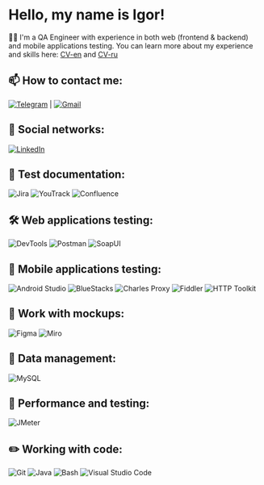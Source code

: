 # Hello, my name is Igor!
👨‍💻  I'm a QA Engineer with experience in both web (frontend & backend) and mobile applications testing. You can learn more about my experience and skills here:
[CV-en](https://drive.google.com/file/d/1j8F194DbgYIDAYCjBTyIJYti33aqT_VD/view?usp=sharing) and [CV-ru](https://drive.google.com/file/d/1-80RsPZtyb3_T9XaTx8N7p0W-JwPX7dT/view?usp=sharing)

## 📫 How to contact me:
[![Telegram](https://img.shields.io/badge/Telegram-26A5E4?style=flat&logo=telegram&logoColor=white)](https://t.me/The_chief_of_kiwi) | [![Gmail](https://img.shields.io/badge/Gmail-D14836?style=flat&logo=gmail&logoColor=white)](mailto:kivishevigor@gmail.com)

## 🤝 Social networks:
[![LinkedIn](https://img.shields.io/badge/LinkedIn-0077B5?style=flat&logo=linkedin&logoColor=white)](https://www.linkedin.com/in/igor-kivishev-a17252332/) 

## 📁 Test documentation:
![Jira](https://img.shields.io/badge/Jira-0052CC?style=flat&logo=jira&logoColor=white)
![YouTrack](https://img.shields.io/badge/YouTrack-0078D4?style=flat&logo=jetbrains&logoColor=white)
![Confluence](https://img.shields.io/badge/Confluence-172B4D?style=flat&logo=atlassian&logoColor=white)

## 🛠 Web applications testing:
![DevTools](https://img.shields.io/badge/DevTools-000000?style=flat&logo=googlechrome&logoColor=white)
![Postman](https://img.shields.io/badge/Postman-FF6C37?style=flat&logo=postman&logoColor=white)
![SoapUI](https://img.shields.io/badge/SoapUI-1B8F2B?style=flat&logo=soapui&logoColor=white)

## 📱 Mobile applications testing:
![Android Studio](https://img.shields.io/badge/Android%20Studio-3DDC84?style=flat&logo=androidstudio&logoColor=white)
![BlueStacks](https://img.shields.io/badge/BlueStacks-00A9E0?style=flat&logo=bluestacks&logoColor=white)
![Charles Proxy](https://img.shields.io/badge/Charles-2E2E2E?style=flat&logo=charles&logoColor=white)
![Fiddler](https://img.shields.io/badge/Fiddler-7B3F00?style=flat&logo=fiddler&logoColor=white)
![HTTP Toolkit](https://img.shields.io/badge/HTTP%20Toolkit-1A1A1A?style=flat&logo=http%20toolkit&logoColor=white)

## 🎨 Work with mockups:
![Figma](https://img.shields.io/badge/Figma-F24E1E?style=flat&logo=figma&logoColor=white)
![Miro](https://img.shields.io/badge/Miro-FF2D20?style=flat&logo=miro&logoColor=white)

## 💾 Data management:
![MySQL](https://img.shields.io/badge/MySQL-00758F?style=flat&logo=mysql&logoColor=white)

## 🚀 Performance and testing:
![JMeter](https://img.shields.io/badge/JMeter-F27C28?style=flat&logo=apachejmeter&logoColor=white)

## ✏️ Working with code:
![Git](https://img.shields.io/badge/Git-F05032?style=flat&logo=git&logoColor=white)
![Java](https://img.shields.io/badge/Java-007396?style=flat&logo=java&logoColor=white)
![Bash](https://img.shields.io/badge/Bash-4EAA25?style=flat&logo=gnubash&logoColor=white)
![Visual Studio Code](https://img.shields.io/badge/Visual%20Studio%20Code-007ACC?style=flat&logo=visualstudiocode&logoColor=white)
